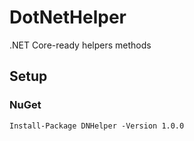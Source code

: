# DotNetHelper
.NET Core-ready helpers methods


## Setup

### NuGet

```shell
Install-Package DNHelper -Version 1.0.0
```
